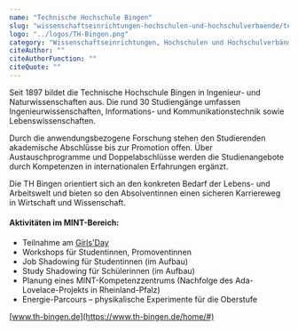 ```yaml
---
name: "Technische Hochschule Bingen"
slug: "wissenschaftseinrichtungen-hochschulen-und-hochschulverbaende/technische-hochschule-bingen"
logo: "../logos/TH-Bingen.png"
category: "Wissenschaftseinrichtungen, Hochschulen und Hochschulverbände"
citeAuthor: ""
citeAuthorFunction: ""
citeQuote: ""
---
```


Seit 1897 bildet die Technische Hochschule Bingen in Ingenieur- und Naturwissenschaften aus. Die rund 30 Studiengänge umfassen Ingenieurwissenschaften, Informations- und Kommunikationstechnik sowie Lebenswissenschaften.

Durch die anwendungsbezogene Forschung stehen den Studierenden akademische Abschlüsse bis zur Promotion offen. Über Austauschprogramme und Doppelabschlüsse werden die Studienangebote durch Kompetenzen in internationalen Erfahrungen ergänzt.

Die TH Bingen orientiert sich an den konkreten Bedarf der Lebens- und Arbeitswelt und bieten so den Absolventinnen einen sicheren Karriereweg in Wirtschaft und Wissenschaft.

#### Aktivitäten im MINT-Bereich:

- Teilnahme am [Girls'Day](https://www.girls-day.de/)
- Workshops für Studentinnen, Promoventinnen
- Job Shadowing für Studentinnen (im Aufbau)
- Study Shadowing für Schülerinnen (im Aufbau)
- Planung eines MINT-Kompetenzzentrums (Nachfolge des Ada-Lovelace-Projekts in Rheinland-Pfalz)
- Energie-Parcours – physikalische Experimente für die Oberstufe

[www.th-bingen.de](https://www.th-bingen.de/home/#)
